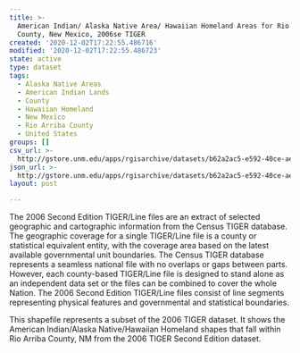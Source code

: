 ```yaml
---
title: >-
  American Indian/ Alaska Native Area/ Hawaiian Homeland Areas for Rio Arriba
  County, New Mexico, 2006se TIGER
created: '2020-12-02T17:22:55.486716'
modified: '2020-12-02T17:22:55.486723'
state: active
type: dataset
tags:
  - Alaska Native Areas
  - American Indian Lands
  - County
  - Hawaiian Homeland
  - New Mexico
  - Rio Arriba County
  - United States
groups: []
csv_url: >-
  http://gstore.unm.edu/apps/rgisarchive/datasets/b62a2ac5-e592-40ce-aec3-c7beee060be6/tgr2006se_rioa_aianhhcu.derived.csv
json_url: >-
  http://gstore.unm.edu/apps/rgisarchive/datasets/b62a2ac5-e592-40ce-aec3-c7beee060be6/tgr2006se_rioa_aianhhcu.derived.json
layout: post

---
```

The 2006 Second Edition  TIGER/Line files are an extract of selected geographic and cartographic information from the Census TIGER database.  The geographic coverage for a single TIGER/Line file is a county or statistical equivalent entity, with the coverage area based on the latest available governmental unit boundaries.  The Census TIGER database represents a seamless national file with no overlaps or gaps between parts.  However, each county-based TIGER/Line file is designed to stand alone as an independent data set or the files can be combined to cover the whole Nation.  The 2006 Second Edition  TIGER/Line files consist of line segments representing physical features and governmental and statistical boundaries.  

This shapefile represents a subset of the 2006 TIGER dataset. It shows the American Indian/Alaska Native/Hawaiian Homeland shapes that fall within Rio Arriba County, NM from the 2006 TIGER Second Edition dataset.

